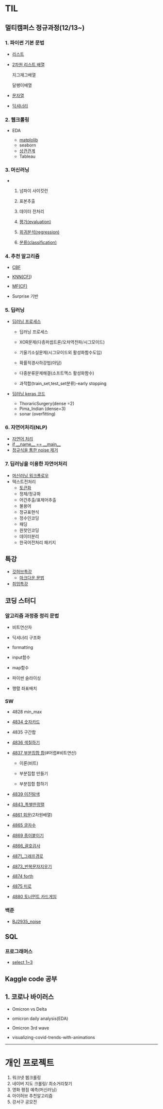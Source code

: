 # TIL

## 멀티캠퍼스 정규과정(12/13~)

### 1. 파이썬 기본 문법

- [리스트](https://github.com/squirrelabbit/TIL/blob/master/0.%ED%8C%8C%EC%9D%B4%EC%8D%AC/%EB%A6%AC%EC%8A%A4%ED%8A%B8.md)

- [2차원 리스트 배열](https://github.com/squirrelabbit/TIL/blob/master/0.%ED%8C%8C%EC%9D%B4%EC%8D%AC/2%EC%B0%A8%EC%9B%90%EB%A6%AC%EC%8A%A4%ED%8A%B8%20%EB%AC%B8%EC%A0%9C.md)

  지그재그배열

  달팽이배열

- [문자열](https://github.com/squirrelabbit/TIL/blob/master/0.%ED%8C%8C%EC%9D%B4%EC%8D%AC/%EB%AC%B8%EC%9E%90%EC%97%B4.md)

- [딕셔너리](https://github.com/squirrelabbit/TIL/blob/master/0.%ED%8C%8C%EC%9D%B4%EC%8D%AC/%EB%94%95%EC%85%94%EB%84%88%EB%A6%AC.md)

### 2. 웹크롤링 

- EDA

  - [matplolib](https://github.com/squirrelabbit/TIL/blob/master/matplolib.md)
  - seaborn
  - [상관관계](https://github.com/squirrelabbit/TIL/blob/master/%EC%83%81%EA%B4%80%EA%B4%80%EA%B3%84%20EDA.md)
  - Tableau

### 3. 머신러닝
- 1. 넘파이 사이킷런

  2. 표본추출

  3. 데이터 전처리

  4. [평가(evaluation)](https://github.com/squirrelabbit/TIL/blob/master/2.%EB%A8%B8%EC%8B%A0%EB%9F%AC%EB%8B%9D/3.%20%ED%8F%89%EA%B0%80(evaluation).md)

  5. [회귀분석(regression)](https://github.com/squirrelabbit/TIL/blob/master/2.%EB%A8%B8%EC%8B%A0%EB%9F%AC%EB%8B%9D/5.%20%ED%9A%8C%EA%B7%80(regression).md)

  6. [분류(classification)](https://github.com/squirrelabbit/TIL/blob/master/2.%EB%A8%B8%EC%8B%A0%EB%9F%AC%EB%8B%9D/4.%20%EB%B6%84%EB%A5%98(classification).md)
  
     

### 4. 추천 알고리즘

  - [CBF](https://github.com/squirrelabbit/TIL/blob/master/3.%EC%B6%94%EC%B2%9C%EC%95%8C%EA%B3%A0%EB%A6%AC%EC%A6%98/CBF.md)

  - [KNN(CF)](https://github.com/squirrelabbit/TIL/blob/master/3.%EC%B6%94%EC%B2%9C%EC%95%8C%EA%B3%A0%EB%A6%AC%EC%A6%98/CF_KNN.md))

  - [MF(CF)](https://github.com/squirrelabbit/TIL/blob/master/3.%EC%B6%94%EC%B2%9C%EC%95%8C%EA%B3%A0%EB%A6%AC%EC%A6%98/CF_MF.md)

  - Surprise 기반

    

### 5. 딥러닝

  - [딥러닝 프로세스](https://github.com/squirrelabbit/TIL/blob/master/5.deeplearning/%EB%94%A5%EB%9F%AC%EB%8B%9D%20%ED%94%84%EB%A1%9C%EC%84%B8%EC%8A%A4.md)
    - 딥러닝 프로세스
    
    - XOR문제(다층퍼셉트론/오차역전파/시그모이드)
    
    - 기울기소실문제(시그모이드외 활성화함수도입)
    
    - 확률적경사하강법(아담)
    
    - 다중분류문제해결(소프트맥스 활성화함수)
    
    - 과적합(train_set,test_set분류)-early stopping
    
      
    
- [딥러닝 keras 코드](https://github.com/squirrelabbit/TIL/blob/master/5.deeplearning/%EB%94%A5%EB%9F%AC%EB%8B%9D%20keras%20%EC%BD%94%EB%93%9C.md)
  
  - ThoraricSurgery(dense =2)
  - Pima_Indian (dense=3)
  - sonar (overfitting)

### 6. 자연어처리(NLP)

- [자연어 처리](https://github.com/squirrelabbit/TIL/blob/master/4.%EC%9E%90%EC%97%B0%EC%96%B4%20%EC%B2%98%EB%A6%AC/%EC%9E%90%EC%97%B0%EC%96%B4%20%EC%B2%98%EB%A6%AC%20(NLP).md)
- [if \_\_name\_\_ == \_\_main\_\_](https://github.com/squirrelabbit/TIL/blob/master/4.%EC%9E%90%EC%97%B0%EC%96%B4%20%EC%B2%98%EB%A6%AC/if%20__name__%20%3D%3D%20__main__.md)
- [정규식을 통한 noise 제거](https://github.com/squirrelabbit/TIL/blob/master/4.%EC%9E%90%EC%97%B0%EC%96%B4%20%EC%B2%98%EB%A6%AC/%EC%A0%95%EA%B7%9C%EC%8B%9D.md)

### 7. 딥러닝을 이용한 자연어처리

- [머신러닝 워크폴로우](https://github.com/squirrelabbit/TIL/blob/master/keras_nlp/1.%20%EB%A8%B8%EC%8B%A0%EB%9F%AC%EB%8B%9D%20%EC%9B%8C%ED%81%AC%ED%94%8C%EB%A1%9C%EC%9A%B0(Machine%20Learning%20Workflow).md)
- 텍스트전처리
  - [토큰화](https://github.com/squirrelabbit/TIL/blob/master/keras_nlp/2.%ED%85%8D%EC%8A%A4%ED%8A%B8%EC%A0%84%EC%B2%98%EB%A6%AC.md)
  - 정제/정규화
  - 어간추출/표제어추출
  - 불용어
  - 정규표현식
  - 정수인코딩
  - 패딩
  - 원핫인코딩
  - 데이터분리
  - 한국어전처리 패키지



## 특강

- [깃허브특강](https://github.com/squirrelabbit/TIL/blob/master/%EA%B9%83/%EA%B9%83%ED%97%88%EB%B8%8C%ED%8A%B9%EA%B0%95.md)
  - [마크다운 문법](https://github.com/squirrelabbit/TIL/blob/master/%EA%B9%83/markdown-basic.md)
- [취업특강](https://github.com/squirrelabbit/TIL/blob/master/%EC%B7%A8%EC%A4%80%ED%8A%B9%EA%B0%95.md) 



## 코딩 스터디
### 알고리즘 과정중 정리 문법

  - 비트연산자

  - 딕셔너리 구조화

  - formatting

  - input함수

  - map함수

  - 파이썬 슬라이싱

  - 행렬 좌표배치

    

### SW
- 4828 min_max
- [4834 숫자카드](https://github.com/squirrelabbit/TIL/blob/master/algorithm/%EC%95%8C%EA%B3%A0%EB%A6%AC%EC%A6%98%20%EC%8B%A4%EC%A0%84%EB%AC%B8%EC%A0%9C/4834%20%EC%88%AB%EC%9E%90%EC%B9%B4%EB%93%9C.md)
- 4835 구간합
- [4836 색칠하기](https://github.com/squirrelabbit/TIL/blob/master/algorithm/%EC%95%8C%EA%B3%A0%EB%A6%AC%EC%A6%98%20%EC%8B%A4%EC%A0%84%EB%AC%B8%EC%A0%9C/4836_coloring.md)
- [4837 부분집합 합](https://github.com/squirrelabbit/TIL/blob/master/algorithm/%EC%95%8C%EA%B3%A0%EB%A6%AC%EC%A6%98%20%EC%8B%A4%EC%A0%84%EB%AC%B8%EC%A0%9C/4837_%EB%B6%80%EB%B6%84%EC%A7%91%ED%95%A9%EC%9D%98%20%ED%95%A9.md)(#어렵#비트연산)

  - 이론(비트)

  - 부분집합 만들기

  - 부분집합 합하기
- [4839 이진탐색](https://github.com/squirrelabbit/TIL/blob/master/algorithm/%EC%95%8C%EA%B3%A0%EB%A6%AC%EC%A6%98%20%EC%8B%A4%EC%A0%84%EB%AC%B8%EC%A0%9C/4839_binarysearch.md)
- [4843_특별한정렬](https://github.com/squirrelabbit/TIL/blob/master/algorithm/%EC%95%8C%EA%B3%A0%EB%A6%AC%EC%A6%98%20%EC%8B%A4%EC%A0%84%EB%AC%B8%EC%A0%9C/4839_binarysearch.md)
- [4861 회문](https://github.com/squirrelabbit/TIL/blob/master/algorithm/%EC%95%8C%EA%B3%A0%EB%A6%AC%EC%A6%98%20%EC%8B%A4%EC%A0%84%EB%AC%B8%EC%A0%9C/4861%20%ED%9A%8C%EB%AC%B8.md)(2차원배열)
- [4865 글자수](https://github.com/squirrelabbit/TIL/blob/master/algorithm/%EC%95%8C%EA%B3%A0%EB%A6%AC%EC%A6%98%20%EC%8B%A4%EC%A0%84%EB%AC%B8%EC%A0%9C/4865%20%EA%B8%80%EC%9E%90%EC%88%98.md)
- [4869 종이붙이기](https://github.com/squirrelabbit/TIL/blob/master/algorithm/%EC%95%8C%EA%B3%A0%EB%A6%AC%EC%A6%98%20%EC%8B%A4%EC%A0%84%EB%AC%B8%EC%A0%9C/4869%20%EC%A2%85%EC%9D%B4%EB%B6%99%EC%9D%B4%EA%B8%B0.md)
- [4866_괄호검사](https://github.com/squirrelabbit/TIL/blob/master/%EB%A7%A4%EC%9D%BC%EC%8A%A4%ED%84%B0%EB%94%94/algorithm/%EC%95%8C%EA%B3%A0%EB%A6%AC%EC%A6%98%20%EC%8B%A4%EC%A0%84%EB%AC%B8%EC%A0%9C/3.stack/4866_%EA%B4%84%ED%98%B8%EA%B2%80%EC%82%AC.md)
- [4871_그래프경로](https://github.com/squirrelabbit/TIL/blob/master/%EB%A7%A4%EC%9D%BC%EC%8A%A4%ED%84%B0%EB%94%94/algorithm/%EC%95%8C%EA%B3%A0%EB%A6%AC%EC%A6%98%20%EC%8B%A4%EC%A0%84%EB%AC%B8%EC%A0%9C/3.stack/4871_%EA%B7%B8%EB%9E%98%ED%94%84%EA%B2%BD%EB%A1%9C.md)
- [4873_반복문자지우기](https://github.com/squirrelabbit/TIL/blob/master/%EB%A7%A4%EC%9D%BC%EC%8A%A4%ED%84%B0%EB%94%94/algorithm/%EC%95%8C%EA%B3%A0%EB%A6%AC%EC%A6%98%20%EC%8B%A4%EC%A0%84%EB%AC%B8%EC%A0%9C/3.stack/4879_%EB%B0%98%EB%B3%B5%EB%AC%B8%EC%9E%90%EC%A7%80%EC%9A%B0%EA%B8%B0.md)
- [4874 forth](https://github.com/squirrelabbit/TIL/blob/master/%EB%A7%A4%EC%9D%BC%EC%8A%A4%ED%84%B0%EB%94%94/algorithm/%EC%95%8C%EA%B3%A0%EB%A6%AC%EC%A6%98%20%EC%8B%A4%EC%A0%84%EB%AC%B8%EC%A0%9C/3.stack/4874%20forth.md)
- [4875 미로](https://github.com/squirrelabbit/TIL/blob/master/%EB%A7%A4%EC%9D%BC%EC%8A%A4%ED%84%B0%EB%94%94/algorithm/%EC%95%8C%EA%B3%A0%EB%A6%AC%EC%A6%98%20%EC%8B%A4%EC%A0%84%EB%AC%B8%EC%A0%9C/3.stack/4875%20%EB%AF%B8%EB%A1%9C.md)
- [4880 토너먼트 카드게임](https://github.com/squirrelabbit/TIL/blob/master/%EB%A7%A4%EC%9D%BC%EC%8A%A4%ED%84%B0%EB%94%94/algorithm/%EC%95%8C%EA%B3%A0%EB%A6%AC%EC%A6%98%20%EC%8B%A4%EC%A0%84%EB%AC%B8%EC%A0%9C/3.stack/4880%20%ED%86%A0%EB%84%88%EB%A8%BC%ED%8A%B8%20%EC%B9%B4%EB%93%9C%EA%B2%8C%EC%9E%84.md)

### 백준
- [BJ2935_noise](https://github.com/squirrelabbit/TIL/blob/master/algorithm/%EC%95%8C%EA%B3%A0%EB%A6%AC%EC%A6%98%20%EC%8B%A4%EC%A0%84%EB%AC%B8%EC%A0%9C/BJ2935_noise.md)



## SQL

### 프로그래머스

- [select 1~3](https://github.com/squirrelabbit/TIL/blob/master/sql/SELECT%201-3.md)

## Kaggle code 공부

## 1. 코로나 바이러스

- Omicron vs Delta

- omicron daily analysis(EDA)

- Omicron 3rd wave

- visualizing-covid-trends-with-animations

  

------



# 개인 프로젝트

 1. 워크넷 웹크롤링
 2. 네이버 지도 크롤링/ 최소거리찾기
 3. 영화 평점 예측(머신러닝)
 4. 아이허브 추천알고리즘
 5. 강서구 공모전
